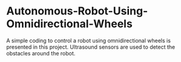 # Autonomous-Robot-Using-Omnidirectional-Wheels

A simple coding to control a robot using omnidirectional wheels is presented in this project.
Ultrasound sensors are used to detect the obstacles around the robot.
